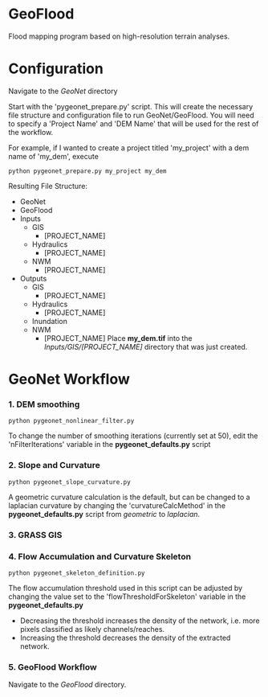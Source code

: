 # GeoFlood
Flood mapping program based on high-resolution terrain analyses.

# Configuration 
Navigate to the *GeoNet* directory

Start with the 'pygeonet_prepare.py' script. This will create the necessary file structure and configuration file to run GeoNet/GeoFlood. 
You will need to specify a 'Project Name' and 'DEM Name' that will be used for the rest of the workflow.

For example, if I wanted to create a project titled 'my_project' with a dem name of 'my_dem', execute
```
python pygeonet_prepare.py my_project my_dem
```

Resulting File Structure:
- GeoNet
- GeoFlood
- Inputs
  - GIS
    - [PROJECT_NAME]
  - Hydraulics
    - [PROJECT_NAME]
  - NWM
    - [PROJECT_NAME]
- Outputs
  - GIS
    - [PROJECT_NAME]
  - Hydraulics
    - [PROJECT_NAME]
  - Inundation
  - NWM
    - [PROJECT_NAME]
Place **my_dem.tif** into the *Inputs/GIS/[PROJECT_NAME]* directory that was just created.

# GeoNet Workflow
### 1. DEM smoothing
```
python pygeonet_nonlinear_filter.py
```
To change the number of smoothing iterations (currently set at 50), edit the 'nFilterIterations' variable in the **pygeonet_defaults.py** script

### 2. Slope and Curvature
```
python pygeonet_slope_curvature.py
```
A geometric curvature calculation is the default, but can be changed to a laplacian curvature by changing the 'curvatureCalcMethod' in the **pygeonet_defaults.py** script from *geometric* to *laplacian*.

### 3. GRASS GIS





### 4. Flow Accumulation and Curvature Skeleton
```
python pygeonet_skeleton_definition.py
```
The flow accumulation threshold used in this script can be adjusted by changing the value set to the 'flowThresholdForSkeleton' variable in the **pygeonet_defaults.py**
- Decreasing the threshold increases the density of the network, i.e. more pixels classified as likely channels/reaches.
- Increasing the threshold decreases the density of the extracted network.


### 5. GeoFlood Workflow
Navigate to the *GeoFlood* directory.

